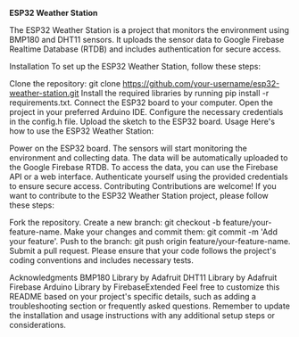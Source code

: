 **ESP32 Weather Station**

The ESP32 Weather Station is a project that monitors the environment using BMP180 and DHT11 sensors. It uploads the sensor data to Google Firebase Realtime Database (RTDB) and includes authentication for secure access.

Installation
To set up the ESP32 Weather Station, follow these steps:

Clone the repository: git clone https://github.com/your-username/esp32-weather-station.git
Install the required libraries by running pip install -r requirements.txt.
Connect the ESP32 board to your computer.
Open the project in your preferred Arduino IDE.
Configure the necessary credentials in the config.h file.
Upload the sketch to the ESP32 board.
Usage
Here's how to use the ESP32 Weather Station:

Power on the ESP32 board.
The sensors will start monitoring the environment and collecting data.
The data will be automatically uploaded to the Google Firebase RTDB.
To access the data, you can use the Firebase API or a web interface.
Authenticate yourself using the provided credentials to ensure secure access.
Contributing
Contributions are welcome! If you want to contribute to the ESP32 Weather Station project, please follow these steps:

Fork the repository.
Create a new branch: git checkout -b feature/your-feature-name.
Make your changes and commit them: git commit -m 'Add your feature'.
Push to the branch: git push origin feature/your-feature-name.
Submit a pull request.
Please ensure that your code follows the project's coding conventions and includes necessary tests.

Acknowledgments
BMP180 Library by Adafruit
DHT11 Library by Adafruit
Firebase Arduino Library by FirebaseExtended
Feel free to customize this README based on your project's specific details, such as adding a troubleshooting section or frequently asked questions. Remember to update the installation and usage instructions with any additional setup steps or considerations.
